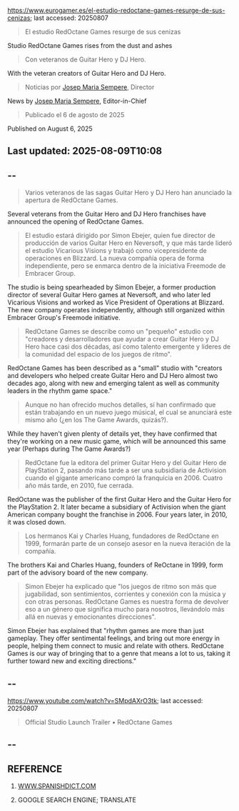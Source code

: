 https://www.eurogamer.es/el-estudio-redoctane-games-resurge-de-sus-cenizas; last accessed: 20250807

> El estudio RedOctane Games resurge de sus cenizas

Studio RedOctane Games rises from the dust and ashes

> Con veteranos de Guitar Hero y DJ Hero.

With the veteran creators of Guitar Hero and DJ Hero.

> Noticias por [Josep Maria Sempere](https://www.eurogamer.es/authors/josep-maria-sempere), Director

News by [Josep Maria Sempere](https://www.eurogamer.es/authors/josep-maria-sempere), Editor-in-Chief

> Publicado el 6 de agosto de 2025

Published on August 6, 2025

## Last updated: 2025-08-09T10:08

## --

> Varios veteranos de las sagas Guitar Hero y DJ Hero han anunciado la apertura de RedOctane Games.

Several veterans from the Guitar Hero and DJ Hero franchises have announced the opening of RedOctane Games.

> El estudio estará dirigido por Simon Ebejer, quien fue director de producción de varios Guitar Hero en Neversoft, y que más tarde lideró el estudio Vicarious Visions y trabajó como vicepresidente de operaciones en Blizzard. La nueva compañía opera de forma independiente, pero se enmarca dentro de la iniciativa Freemode de Embracer Group.

The studio is being spearheaded by Simon Ebejer, a former production director of several Guitar Hero games at Neversoft, and who later led Vicarious Visions and worked as Vice President of Operations at Blizzard. The new company operates independently, although still organized within Embracer Group's Freemode initiative.

> RedOctane Games se describe como un "pequeño" estudio con "creadores y desarrolladores que ayudar a crear Guitar Hero y DJ Hero hace casi dos décadas, así como talento emergente y líderes de la comunidad del espacio de los juegos de ritmo".

RedOctane Games has been described as a "small" studio with "creators and developers who helped create Guitar Hero and DJ Hero almost two decades ago, along with new and emerging talent as well as community leaders in the rhythm game space."

> Aunque no han ofrecido muchos detalles, sí han confirmado que están trabajando en un nuevo juego músical, el cual se anunciará este mismo año (¿en los The Game Awards, quizás?).

While they haven't given plenty of details yet, they have confirmed that they're working on a new music game, which will be announced this same year (Perhaps during The Game Awards?)

> RedOctane fue la editora del primer Guitar Hero y del Guitar Hero de PlayStation 2, pasando más tarde a ser una subsidiaria de Activision cuando el gigante americano compró la franquicia en 2006. Cuatro año más tarde, en 2010, fue cerrada.

RedOctane was the publisher of the first Guitar Hero and the Guitar Hero for the PlayStation 2. It later became a subsidiary of Activision when the giant American company bought the franchise in 2006. Four years later, in 2010, it was closed down.

> Los hermanos Kai y Charles Huang, fundadores de RedOctane en 1999, formarán parte de un consejo asesor en la nueva iteración de la compañía.

The brothers Kai and Charles Huang, founders of ReOctane in 1999, form part of the advisory board of the new company.

> Simon Ebejer ha explicado que "los juegos de ritmo son más que jugabilidad, son sentimientos, corrientes y conexión con la música y con otras personas. RedOctane Games es nuestra forma de devolver eso a un género que significa mucho para nosotros, llevándolo más allá en nuevas y emocionantes direcciones". 

Simon Ebejer has explained that "rhythm games are more than just gameplay. They offer sentimental feelings, and bring out more energy in people, helping them connect to music and relate with others. RedOctane Games is our way of bringing that to a genre that means a lot to us, taking it further toward new and exciting directions." 

## --

https://www.youtube.com/watch?v=SMpdAXrO3tk; last accessed: 20250807

> Official Studio Launch Trailer • RedOctane Games 

## --


## REFERENCE

1) [WWW.SPANISHDICT.COM](https://www.spanishdict.com)

2) GOOGLE SEARCH ENGINE; TRANSLATE
